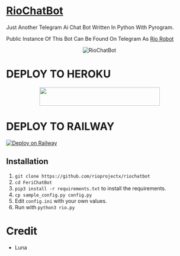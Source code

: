 # [RioChatBot](https://t.me/riobotsupport)
Just Another Telegram Ai Chat Bot Written In Python With Pyrogram.

Public Instance Of This Bot Can Be Found On Telegram As [Rio Robot](https://t.me/rio2robot)

<p align="center">
  <img src="https://telegra.ph/file/0a766bf53e048281392aa.jpg" alt="RioChatBot">
</p>


# DEPLOY TO HEROKU

<p align="center"><a href="https://heroku.com/deploy?template=https://github.com/rioProjectX/RioChatBot">
  <img src="https://img.shields.io/badge/Deploy%20To%20Heroku-aqua?style=flat&logo=heroku" width="325" height="50.100" /></a></p>


# DEPLOY TO RAILWAY

[![Deploy on Railway](https://railway.app/button.svg)](https://railway.app/new/template?template=https://github.com/RioProjectX/RioChatBot&envs=BOT_TOKEN,LANGUAGE,API_ID,API_HASH,BOT_USERNAME,BOT_NAME,MEDIA,ARQ_API_KEY) 


## Installation

1. `git clone https://github.com/rioprojectx/riochatbot`
2. `cd FeriChatBot`
3. `pip3 install -r requirements.txt` to install the requirements.
4. `cp sample_config.py config.py`
5. Edit `config.ini` with your own values.
6. Run with `python3 rio.py`

# Credit
- Luna

